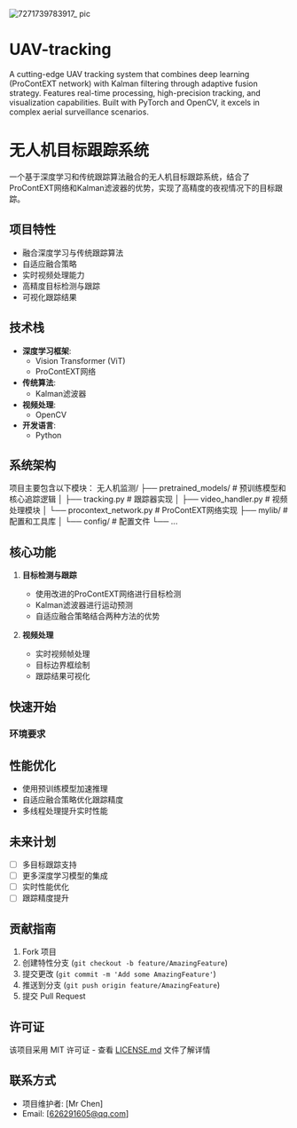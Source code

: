 
![7271739783917_ pic](https://github.com/user-attachments/assets/7d242b84-f871-4074-a793-10d8c65ae18f)



# UAV-tracking
A cutting-edge UAV tracking system that combines deep learning (ProContEXT network) with Kalman filtering through adaptive fusion strategy. Features real-time processing, high-precision tracking, and visualization capabilities. Built with PyTorch and OpenCV, it excels in complex aerial surveillance scenarios.

# 无人机目标跟踪系统

一个基于深度学习和传统跟踪算法融合的无人机目标跟踪系统，结合了ProContEXT网络和Kalman滤波器的优势，实现了高精度的夜视情况下的目标跟踪。

## 项目特性

- 融合深度学习与传统跟踪算法
- 自适应融合策略
- 实时视频处理能力
- 高精度目标检测与跟踪
- 可视化跟踪结果

## 技术栈

- **深度学习框架**: 
  - Vision Transformer (ViT)
  - ProContEXT网络
- **传统算法**: 
  - Kalman滤波器
- **视频处理**: 
  - OpenCV
- **开发语言**: 
  - Python

## 系统架构

项目主要包含以下模块：
无人机监测/
├── pretrained_models/ # 预训练模型和核心追踪逻辑
│ ├── tracking.py # 跟踪器实现
│ ├── video_handler.py # 视频处理模块
│ └── procontext_network.py # ProContEXT网络实现
├── mylib/ # 配置和工具库
│ └── config/ # 配置文件
└── ...


## 核心功能

1. **目标检测与跟踪**
   - 使用改进的ProContEXT网络进行目标检测
   - Kalman滤波器进行运动预测
   - 自适应融合策略结合两种方法的优势

2. **视频处理**
   - 实时视频帧处理
   - 目标边界框绘制
   - 跟踪结果可视化

## 快速开始

### 环境要求

## 性能优化

- 使用预训练模型加速推理
- 自适应融合策略优化跟踪精度
- 多线程处理提升实时性能

## 未来计划

- [ ] 多目标跟踪支持
- [ ] 更多深度学习模型的集成
- [ ] 实时性能优化
- [ ] 跟踪精度提升

## 贡献指南

1. Fork 项目
2. 创建特性分支 (`git checkout -b feature/AmazingFeature`)
3. 提交更改 (`git commit -m 'Add some AmazingFeature'`)
4. 推送到分支 (`git push origin feature/AmazingFeature`)
5. 提交 Pull Request

## 许可证

该项目采用 MIT 许可证 - 查看 [LICENSE.md](LICENSE.md) 文件了解详情

## 联系方式

- 项目维护者: [Mr Chen]
- Email: [626291605@qq.com]

